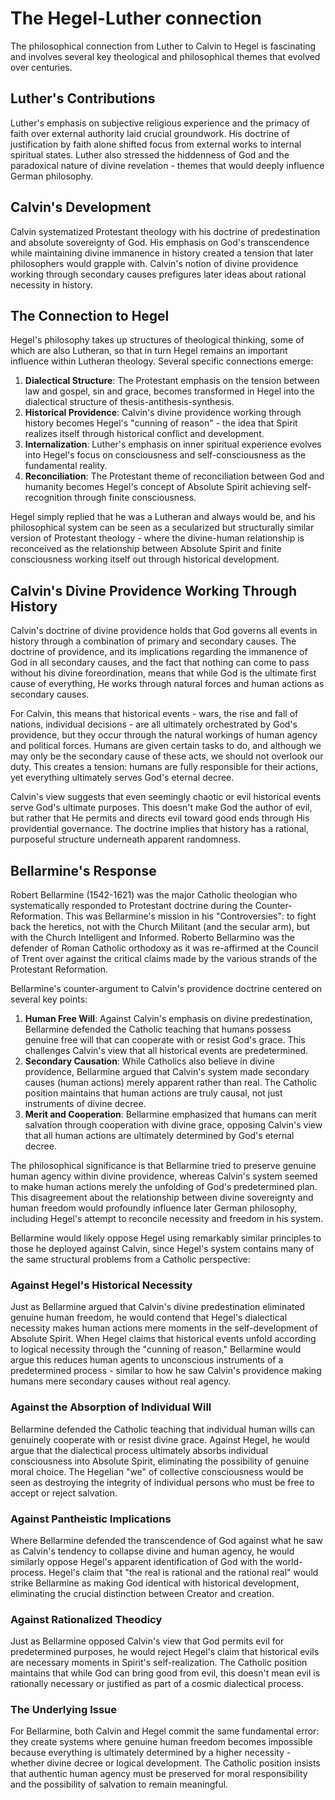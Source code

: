 # The Hegel-Luther connection

The philosophical connection from Luther to Calvin to Hegel is fascinating and involves several key theological 
and philosophical themes that evolved over centuries.

## Luther's Contributions

Luther's emphasis on subjective religious experience and the primacy of faith over external authority laid crucial 
groundwork. His doctrine of justification by faith alone shifted focus from external works to internal spiritual 
states. Luther also stressed the hiddenness of God and the paradoxical nature of divine revelation - themes that 
would deeply influence German philosophy.

## Calvin's Development

Calvin systematized Protestant theology with his doctrine of predestination and absolute sovereignty of God. His 
emphasis on God's transcendence while maintaining divine immanence in history created a tension that later philosophers 
would grapple with. Calvin's notion of divine providence working through secondary causes prefigures later ideas about 
rational necessity in history.

## The Connection to Hegel

Hegel's philosophy takes up structures of theological thinking, some of which are also Lutheran, so that in turn Hegel 
remains an important influence within Lutheran theology. Several specific connections emerge:

1. **Dialectical Structure**: The Protestant emphasis on the tension between law and gospel, sin and grace, becomes transformed in Hegel into the dialectical structure of thesis-antithesis-synthesis.
2. **Historical Providence**: Calvin's divine providence working through history becomes Hegel's "cunning of reason" - the idea that Spirit realizes itself through historical conflict and development.
3. **Internalization**: Luther's emphasis on inner spiritual experience evolves into Hegel's focus on consciousness and self-consciousness as the fundamental reality.
4. **Reconciliation**: The Protestant theme of reconciliation between God and humanity becomes Hegel's concept of Absolute Spirit achieving self-recognition through finite consciousness.

Hegel simply replied that he was a Lutheran and always would be, and his philosophical system can be seen as a 
secularized but structurally similar version of Protestant theology - where the divine-human relationship is 
reconceived as the relationship between Absolute Spirit and finite consciousness working itself out through historical development.

## Calvin's Divine Providence Working Through History

Calvin's doctrine of divine providence holds that God governs all events in history through a combination of primary 
and secondary causes. The doctrine of providence, and its implications regarding the immanence of God in all secondary 
causes, and the fact that nothing can come to pass without his divine foreordination, means that while God is the 
ultimate first cause of everything, He works through natural forces and human actions as secondary causes.

For Calvin, this means that historical events - wars, the rise and fall of nations, individual decisions - are all 
ultimately orchestrated by God's providence, but they occur through the natural workings of human agency and political 
forces. Humans are given certain tasks to do, and although we may only be the secondary cause of these acts, we should 
not overlook our duty. This creates a tension: humans are fully responsible for their actions, yet everything ultimately 
serves God's eternal decree.

Calvin's view suggests that even seemingly chaotic or evil historical events serve God's ultimate purposes. This 
doesn't make God the author of evil, but rather that He permits and directs evil toward good ends through His 
providential governance. The doctrine implies that history has a rational, purposeful structure underneath apparent randomness.

## Bellarmine's Response

Robert Bellarmine (1542-1621) was the major Catholic theologian who systematically responded to Protestant doctrine during 
the Counter-Reformation. This was Bellarmine's mission in his "Controversies": to fight back the heretics, not with the 
Church Militant (and the secular arm), but with the Church Intelligent and Informed. Roberto Bellarmino was the defender of 
Roman Catholic orthodoxy as it was re-affirmed at the Council of Trent over against the critical claims made by the various 
strands of the Protestant Reformation.

Bellarmine's counter-argument to Calvin's providence doctrine centered on several key points:

1. **Human Free Will**: Against Calvin's emphasis on divine predestination, Bellarmine defended the Catholic teaching that humans possess genuine free will that can cooperate with or resist God's grace. This challenges Calvin's view that all historical events are predetermined.
2. **Secondary Causation**: While Catholics also believe in divine providence, Bellarmine argued that Calvin's system made secondary causes (human actions) merely apparent rather than real. The Catholic position maintains that human actions are truly causal, not just instruments of divine decree.
3. **Merit and Cooperation**: Bellarmine emphasized that humans can merit salvation through cooperation with divine grace, opposing Calvin's view that all human actions are ultimately determined by God's eternal decree.

The philosophical significance is that Bellarmine tried to preserve genuine human agency within divine providence, 
whereas Calvin's system seemed to make human actions merely the unfolding of God's predetermined plan. This disagreement 
about the relationship between divine sovereignty and human freedom would profoundly influence later German philosophy, 
including Hegel's attempt to reconcile necessity and freedom in his system.

Bellarmine would likely oppose Hegel using remarkably similar principles to those he deployed against Calvin, since Hegel's 
system contains many of the same structural problems from a Catholic perspective:

### Against Hegel's Historical Necessity

Just as Bellarmine argued that Calvin's divine predestination eliminated genuine human freedom, he would contend that 
Hegel's dialectical necessity makes human actions mere moments in the self-development of Absolute Spirit. When 
Hegel claims that historical events unfold according to logical necessity through the "cunning of reason," Bellarmine 
would argue this reduces human agents to unconscious instruments of a predetermined process - similar to how he saw 
Calvin's providence making humans mere secondary causes without real agency.

### Against the Absorption of Individual Will

Bellarmine defended the Catholic teaching that individual human wills can genuinely cooperate with or resist divine grace. 
Against Hegel, he would argue that the dialectical process ultimately absorbs individual consciousness into Absolute Spirit, 
eliminating the possibility of genuine moral choice. The Hegelian "we" of collective consciousness would be seen as 
destroying the integrity of individual persons who must be free to accept or reject salvation.

### Against Pantheistic Implications

Where Bellarmine defended the transcendence of God against what he saw as Calvin's tendency to collapse divine and human 
agency, he would similarly oppose Hegel's apparent identification of God with the world-process. Hegel's claim that "the 
real is rational and the rational real" would strike Bellarmine as making God identical with historical development, 
eliminating the crucial distinction between Creator and creation.

### Against Rationalized Theodicy

Just as Bellarmine opposed Calvin's view that God permits evil for predetermined purposes, he would reject Hegel's claim 
that historical evils are necessary moments in Spirit's self-realization. The Catholic position maintains that while God 
can bring good from evil, this doesn't mean evil is rationally necessary or justified as part of a cosmic dialectical 
process.

### The Underlying Issue

For Bellarmine, both Calvin and Hegel commit the same fundamental error: they create systems where genuine human freedom 
becomes impossible because everything is ultimately determined by a higher necessity - whether divine decree or logical 
development. The Catholic position insists that authentic human agency must be preserved for moral responsibility and the 
possibility of salvation to remain meaningful.
